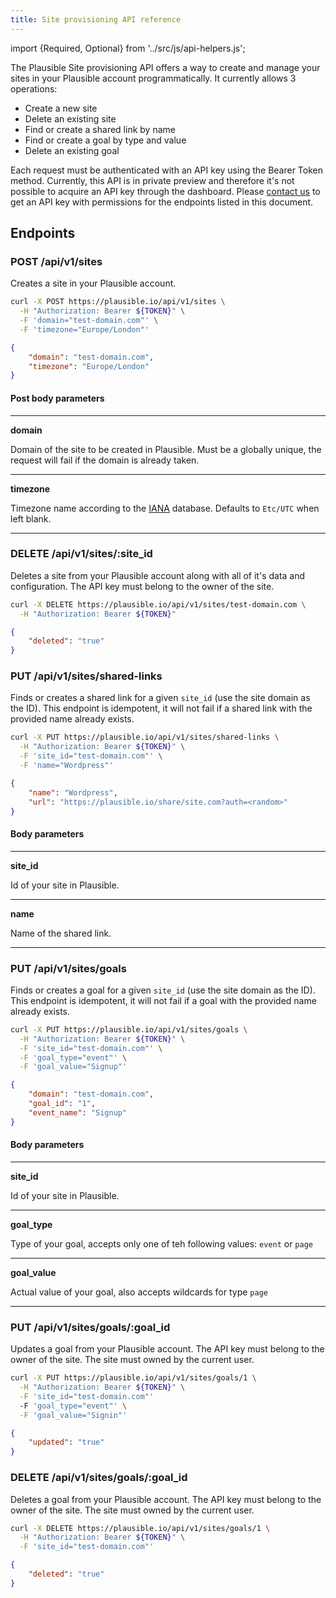 ```yaml
---
title: Site provisioning API reference
---
```


import {Required, Optional} from '../src/js/api-helpers.js';

The Plausible Site provisioning API offers a way to create and manage your sites in your Plausible account programmatically.
It currently allows 3 operations:

* Create a new site
* Delete an existing site
* Find or create a shared link by name
* Find or create a goal by type and value
* Delete an existing goal

Each request must be authenticated with an API key using the Bearer Token method. Currently, this API is in private preview and therefore it's not
possible to acquire an API key through the dashboard. Please [contact us](https://plausible.io/contact) to get an API key with permissions for the endpoints listed in this document.

## Endpoints

### POST /api/v1/sites

Creates a site in your Plausible account.

```bash title="Try it yourself"
curl -X POST https://plausible.io/api/v1/sites \
  -H "Authorization: Bearer ${TOKEN}" \
  -F 'domain="test-domain.com"' \
  -F 'timezone="Europe/London"'
```

```json title="Response 200 OK"
{
    "domain": "test-domain.com",
    "timezone": "Europe/London"
}
```

#### Post body parameters
<hr / >

**domain** <Required />

Domain of the site to be created in Plausible. Must be a globally unique, the request will fail if the domain is already taken.
<hr / >

**timezone** <Optional />

Timezone name according to the [IANA](https://www.iana.org/time-zones) database. Defaults to `Etc/UTC` when left blank.
<hr / >

### DELETE /api/v1/sites/:site_id

Deletes a site from your Plausible account along with all of it's data and configuration. The API key must belong to the owner of the site.

```bash title="Try it yourself"
curl -X DELETE https://plausible.io/api/v1/sites/test-domain.com \
  -H "Authorization: Bearer ${TOKEN}"
```

```json title="Response 200 OK"
{
    "deleted": "true"
}
```

### PUT /api/v1/sites/shared-links

Finds or creates a shared link for a given `site_id` (use the site domain as the ID). This endpoint is idempotent, it will not fail
if a shared link with the provided name already exists.


```bash title="Try it yourself"
curl -X PUT https://plausible.io/api/v1/sites/shared-links \
  -H "Authorization: Bearer ${TOKEN}" \
  -F 'site_id="test-domain.com"' \
  -F 'name="Wordpress"'
```

```json title="Response 200 OK"
{
    "name": "Wordpress",
    "url": "https://plausible.io/share/site.com?auth=<random>"
}
```

#### Body parameters
<hr / >

**site_id** <Required />

Id of your site in Plausible.

<hr / >

**name** <Required />

Name of the shared link.

<hr / >

### PUT /api/v1/sites/goals

Finds or creates a goal for a given `site_id` (use the site domain as the ID). This endpoint is idempotent, it will not fail
if a goal with the provided name already exists.


```bash title="Try it yourself"
curl -X PUT https://plausible.io/api/v1/sites/goals \
  -H "Authorization: Bearer ${TOKEN}" \
  -F 'site_id="test-domain.com"' \
  -F 'goal_type="event"' \
  -F 'goal_value="Signup"'
```

```json title="Response 200 OK"
{
    "domain": "test-domain.com",
    "goal_id": "1",
    "event_name": "Signup"
}
```

#### Body parameters
<hr / >

**site_id** <Required />

Id of your site in Plausible.

<hr / >

**goal_type** <Required />

Type of your goal, accepts only one of teh following values: `event` or `page` 

<hr / >

**goal_value** <Required />

Actual value of your goal, also accepts wildcards for type `page` 

<hr / >

### PUT /api/v1/sites/goals/:goal_id

Updates a goal from your Plausible account. The API key must belong to the owner of the site. The site must owned by the current user.

```bash title="Try it yourself"
curl -X PUT https://plausible.io/api/v1/sites/goals/1 \
  -H "Authorization: Bearer ${TOKEN}" \
  -F 'site_id="test-domain.com"'
  -F 'goal_type="event"' \
  -F 'goal_value="Signin"'
```

```json title="Response 200 OK"
{
    "updated": "true"
}
```

### DELETE /api/v1/sites/goals/:goal_id

Deletes a goal from your Plausible account. The API key must belong to the owner of the site. The site must owned by the current user.

```bash title="Try it yourself"
curl -X DELETE https://plausible.io/api/v1/sites/goals/1 \
  -H "Authorization: Bearer ${TOKEN}" \
  -F 'site_id="test-domain.com"'
```

```json title="Response 200 OK"
{
    "deleted": "true"
}
```

